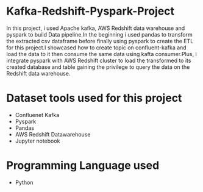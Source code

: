 # Kafka-Redshift-Pyspark-Project

In this project, i used Apache kafka, AWS Redshift data warehouse and pyspark to build Data pipeline.In the beginning i used pandas to transform the extracted csv dataframe before finally using pyspark to create the ETL for this project.I showcased how to create topic on confluent-kafka and load the data to it then consume the same data using kafta consumer.Plus, i integrate pyspark with AWS Redshift cluster to load the transformed to its created database and table gaining the privilege to query the data on the Redshift data warehouse.

# Dataset tools used for this project

- Confluenet Kafka
- Pyspark
- Pandas
- AWS Redshift Datawarehouse
- Jupyter notebook

# Programming Language used

- Python
